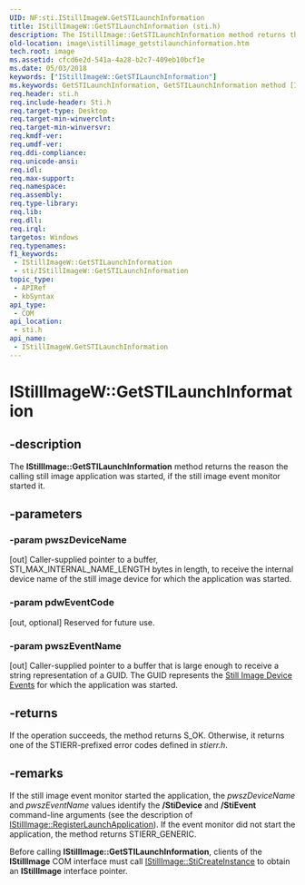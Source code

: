```yaml
---
UID: NF:sti.IStillImageW.GetSTILaunchInformation
title: IStillImageW::GetSTILaunchInformation (sti.h)
description: The IStillImage::GetSTILaunchInformation method returns the reason the calling still image application was started, if the still image event monitor started it.
old-location: image\istillimage_getstilaunchinformation.htm
tech.root: image
ms.assetid: cfcd6e2d-541a-4a28-b2c7-409eb10bcf1e
ms.date: 05/03/2018
keywords: ["IStillImageW::GetSTILaunchInformation"]
ms.keywords: GetSTILaunchInformation, GetSTILaunchInformation method [Imaging Devices], GetSTILaunchInformation method [Imaging Devices],IStillImageW interface, IStillImageW interface [Imaging Devices],GetSTILaunchInformation method, IStillImageW.GetSTILaunchInformation, IStillImageW::GetSTILaunchInformation, image.istillimage_getstilaunchinformation, sti/IStillImageW::GetSTILaunchInformation, stifnc_b73269ec-512a-4d07-a43a-8c72a28a751b.xml
req.header: sti.h
req.include-header: Sti.h
req.target-type: Desktop
req.target-min-winverclnt: 
req.target-min-winversvr: 
req.kmdf-ver: 
req.umdf-ver: 
req.ddi-compliance: 
req.unicode-ansi: 
req.idl: 
req.max-support: 
req.namespace: 
req.assembly: 
req.type-library: 
req.lib: 
req.dll: 
req.irql: 
targetos: Windows
req.typenames: 
f1_keywords:
 - IStillImageW::GetSTILaunchInformation
 - sti/IStillImageW::GetSTILaunchInformation
topic_type:
 - APIRef
 - kbSyntax
api_type:
 - COM
api_location:
 - sti.h
api_name:
 - IStillImageW.GetSTILaunchInformation
---
```


# IStillImageW::GetSTILaunchInformation


## -description

The <b>IStillImage::GetSTILaunchInformation</b> method returns the reason the calling still image application was started, if the still image event monitor started it.

## -parameters

### -param pwszDeviceName 

[out]
Caller-supplied pointer to a buffer, STI_MAX_INTERNAL_NAME_LENGTH bytes in length, to receive the internal device name of the still image device for which the application was started.

### -param pdwEventCode 

[out, optional]
Reserved for future use.

### -param pwszEventName 

[out]
Caller-supplied pointer to a buffer that is large enough to receive a string representation of a GUID. The GUID represents the <a href="https://docs.microsoft.com/windows-hardware/drivers/image/still-image-device-events">Still Image Device Events</a> for which the application was started.

## -returns

If the operation succeeds, the method returns S_OK. Otherwise, it returns one of the STIERR-prefixed error codes defined in <i>stierr.h</i>.

## -remarks

If the still image event monitor started the application, the <i>pwszDeviceName</i> and <i>pwszEventName</i> values identify the <b>/StiDevice</b> and <b>/StiEvent</b> command-line arguments (see the description of <a href="https://docs.microsoft.com/previous-versions/windows/hardware/drivers/ff543798(v=vs.85)">IStillImage::RegisterLaunchApplication</a>). If the event monitor did not start the application, the method returns STIERR_GENERIC.

Before calling <b>IStillImage::GetSTILaunchInformation</b>, clients of the <b>IStillImage</b> COM interface must call <a href="https://docs.microsoft.com/previous-versions/windows/hardware/drivers/ff543804(v=vs.85)">IStillImage::StiCreateInstance</a> to obtain an <b>IStillImage</b> interface pointer.

